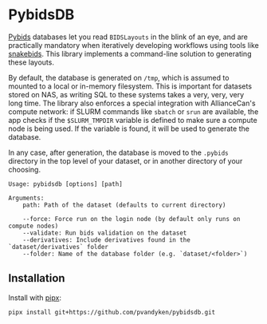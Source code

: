 # PybidsDB

[Pybids](https://github.com/bids-standard/pybids) databases let you read `BIDSLayouts` in the blink of an eye, and are practically mandatory when iteratively developing workflows using tools like [snakebids](https://github.com/akhanf/snakebids). This library implements a command-line solution to generating these layouts.

By default, the database is generated on `/tmp`, which is assumed to mounted to a local or in-memory filesystem. This is important for datasets stored on NAS, as writing SQL to these systems takes a very, very, very long time. The library also enforces a special integration with AllianceCan's compute network: if SLURM commands like `sbatch` or `srun` are available, the app checks if the `$SLURM_TMPDIR` variable is defined to make sure a compute node is being used. If the variable is found, it will be used to generate the database.

In any case, after generation, the database is moved to the `.pybids` directory in the top level of your dataset, or in another directory of your choosing.

```
Usage: pybidsdb [options] [path]

Arguments:
    path: Path of the dataset (defaults to current directory)
    
    --force: Force run on the login node (by default only runs on compute nodes)
    --validate: Run bids validation on the dataset
    --derivatives: Include derivatives found in the `dataset/derivatives` folder
    --folder: Name of the database folder (e.g. `dataset/<folder>`)
```

## Installation

Install with [pipx](https://pypi.org/project/pipx/):

```
pipx install git+https://github.com/pvandyken/pybidsdb.git
```
